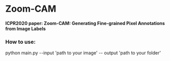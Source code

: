 # Zoom-CAM
#### ICPR2020 paper: Zoom-CAM: Generating Fine-grained Pixel Annotations from Image Labels
### How to use:
  python main.py --input 'path to your image' -- output 'path to your folder'
